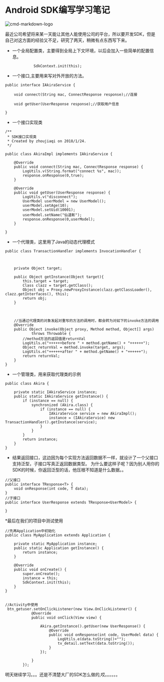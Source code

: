 # Android SDK编写学习笔记
![cmd-markdown-logo](http://easyread.ph.126.net/0VFTTm-_JBL9K5OrGvB9-w==/7917068660175540901.jpg)

最近公司希望将来某一天能让其他人能使用公司的平台，所以要开发SDK，但是自己对这方面的经验又不足，研究了两天，稍微有点东西写下来。

* 一个全局配置类，主要得到全局上下文环境，以后会加入一些简单的配置信息。

```
             SdkContext.init(this);

```

* 一个接口,主要用来写对外开放的方法。

```
public interface IAkiraService {

    void connect(String mac, ConnectResponse response);//连接

    void getUser(UserResponse response);//获取用户信息

}
```

* 一个接口实现类

```
/**
 * SDK接口实现类
 * Created by zhoujiaqi on 2018/1/24.
 */

public class AkiraImpl implements IAkiraService {

    @Override
    public void connect(String mac, ConnectResponse response) {
        LogUtils.v(String.format("connect %s", mac));
        response.onResponse(0,true);
    }

    @Override
    public void getUser(UserResponse response) {
        LogUtils.v("disconnect");
        UserModel userModel = new UserModel();
        userModel.setAge(10);
        userModel.setUid(10001);
        userModel.setName("仙道彰");
        response.onResponse(0,userModel);
    }

}
```
* 一个代理类，这里用了Java的动态代理模式

```
public class TransactionHandler implements InvocationHandler {



    private Object target;

    public Object getInstance(Object target){
        this.target = target;
        Class clazz = target.getClass();
        Object obj = Proxy.newProxyInstance(clazz.getClassLoader(), clazz.getInterfaces(), this);
        return obj;
    }



    //当通过代理类的对象发起对重写的方法的调用时，都会转为对如下的invoke方法的调用
    @Override
    public Object invoke(Object proxy, Method method, Object[] args)
            throws Throwable {
        //method方法的返回值是returnVal
        LogUtils.e("++++++before " + method.getName() + "++++++");
        Object returnVal = method.invoke(target, args);
        LogUtils.e("++++++after " + method.getName() + "++++++");
        return returnVal;
    }
}
```



* 一个管理类，用来获取代理类的示例
```
public class Akira {

    private static IAkiraService instance;
    public static IAkiraService getInstance() {
        if (instance == null) {
            synchronized (Akira.class) {
                if (instance == null) {
                    IAkiraService service = new AkiraImpl();
                    instance = (IAkiraService) new TransactionHandler().getInstance(service);
                }
            }
        }
        return instance;
    }
}
```

* 结果返回接口，这边因为每个实现方法返回数据不一样，就设计了一个父接口支持泛型，子接口写真正返回数据类型。
为什么要这样子呢？因为别人用你的SDK的时候，你返回泛型的话，他压根不知道是什么数据。。

```
//父接口
public interface TResponse<T> {
    void onResponse(int code, T data);
}
//子接口
public interface UserResponse extends TResponse<UserModel> {

}
```

*最后在我们的项目中测试使用

```
//先再Application中初始化
public class MyApplication extends Application {

    private static MyApplication instance;
    public static Application getInstance() {
        return instance;
    }

    @Override
    public void onCreate() {
        super.onCreate();
        instance = this;
        SdkContext.init(this);
    }
}


//Activity中使用
 btn_getuser.setOnClickListener(new View.OnClickListener() {
            @Override
            public void onClick(View view) {

                Akira.getInstance().getUser(new UserResponse() {
                    @Override
                    public void onResponse(int code, UserModel data) {
                        LogUtils.e(data.toString()+"");
                        tv_detail.setText(data.toString());
                    }
                });

            }
        });

```


明天继续学习。。。还是不清楚大厂的SDK怎么做的,哎。。。。。。












